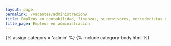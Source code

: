 ```yaml
---
layout: page
permalink: /vacantes/administracion/
title: Empleos en contabilidad, finanzas, supervisores, mercaderistas en Panamá
title_page: Empleos en administración
---
```


{% assign category = 'admin' %}
{% include category-body.html %}
